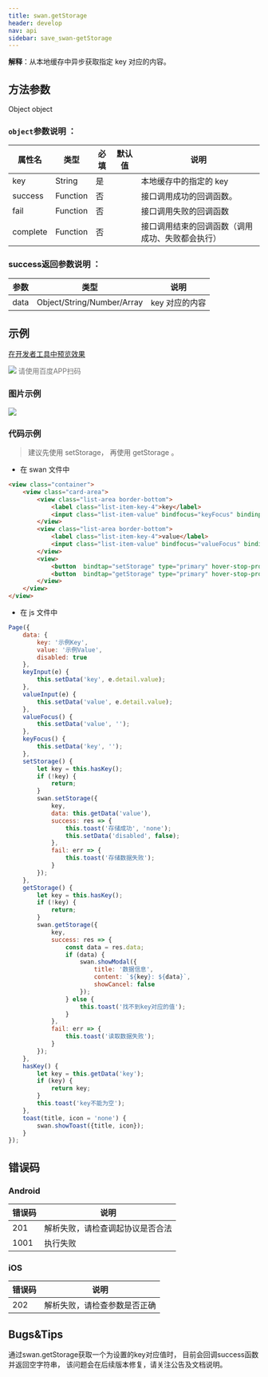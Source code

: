 ```yaml
---
title: swan.getStorage
header: develop
nav: api
sidebar: save_swan-getStorage
---
```




**解释**：从本地缓存中异步获取指定 key 对应的内容。

 
## 方法参数 


Object object

### `object`参数说明 ：

|属性名 |类型  |必填 | 默认值 |说明|
|---- | ---- | ---- | ----|----|
|key |String | 是 | |  本地缓存中的指定的 key|
|success |Function   | 否  | | 接口调用成功的回调函数。|
|fail  |  Function  |  否  | |  接口调用失败的回调函数|
|complete  |  Function   | 否  | | 接口调用结束的回调函数（调用成功、失败都会执行）|

### success返回参数说明 ：

|参数 | 类型 |说明|
|---- | ---- | ---- |
|data   | Object/String/Number/Array | key 对应的内容|

## 示例

<a href="swanide://fragment/84384a223a90d8a24ee7754217b4130d1573632783248" title="在开发者工具中预览效果" target="_self">在开发者工具中预览效果</a>

<div class='scan-code-container'>
    <img src="https://b.bdstatic.com/miniapp/assets/images/doc_demo/fragment_getStorage.png" class="demo-qrcode-image" />
    <font color=#777 12px>请使用百度APP扫码</font>
</div>


### 图片示例 

<div class="m-doc-custom-examples">
    <div class="m-doc-custom-examples-correct">
        <img src="https://b.bdstatic.com/miniapp/images/storage.gif">
    </div>
    <div class="m-doc-custom-examples-correct">
        <img src=" ">
    </div>
    <div class="m-doc-custom-examples-correct">
        <img src=" ">
    </div>     
</div>

### 代码示例 




> 建议先使用 setStorage， 再使用 getStorage 。

* 在 swan 文件中

```html
<view class="container">
    <view class="card-area">
        <view class="list-area border-bottom">
            <label class="list-item-key-4">key</label>
            <input class="list-item-value" bindfocus="keyFocus" bindinput="keyInput" type="text" value="{{key}}" placeholder="请输入key"/>
        </view>
        <view class="list-area border-bottom">
            <label class="list-item-key-4">value</label>
            <input class="list-item-value" bindfocus="valueFocus" bindinput="valueInput" type="text" value="{{value}}" placeholder="请输入value"/>
        </view>
        <view>
            <button  bindtap="setStorage" type="primary" hover-stop-propagation="true">存储数据</button>
            <button  bindtap="getStorage" type="primary" hover-stop-propagation="true" disabled="{{disabled}}">读取数据</button>
        </view>
    </view>
</view>
```

* 在 js 文件中

```js
Page({
    data: {
        key: '示例Key',
        value: '示例Value',
        disabled: true
    },
    keyInput(e) {
        this.setData('key', e.detail.value);
    },
    valueInput(e) {
        this.setData('value', e.detail.value);
    },
    valueFocus() {
        this.setData('value', '');
    },
    keyFocus() {
        this.setData('key', '');
    },
    setStorage() {
        let key = this.hasKey();
        if (!key) {
            return;
        }
        swan.setStorage({
            key,
            data: this.getData('value'),
            success: res => {
                this.toast('存储成功', 'none');
                this.setData('disabled', false);
            },
            fail: err => {
                this.toast('存储数据失败');
            }
        });
    },
    getStorage() {
        let key = this.hasKey();
        if (!key) {
            return;
        }
        swan.getStorage({
            key,
            success: res => {
                const data = res.data;
                if (data) {
                    swan.showModal({
                        title: '数据信息',
                        content: `${key}: ${data}`,
                        showCancel: false
                    });
                } else {
                    this.toast('找不到key对应的值');
                }
            },
            fail: err => {
                this.toast('读取数据失败');
            }
        });
    },
    hasKey() {
        let key = this.getData('key');
        if (key) {
            return key;
        }
        this.toast('key不能为空');
    },
    toast(title, icon = 'none') {
        swan.showToast({title, icon});
    }
});
```

## 错误码

### Android

|错误码|说明|
|--|--|
|201|解析失败，请检查调起协议是否合法|
|1001|执行失败|

### iOS

|错误码|说明|
|--|--|
|202|解析失败，请检查参数是否正确      |

## Bugs&Tips 

通过swan.getStorage获取一个为设置的key对应值时， 目前会回调success函数并返回空字符串， 该问题会在后续版本修复，请关注公告及文档说明。
